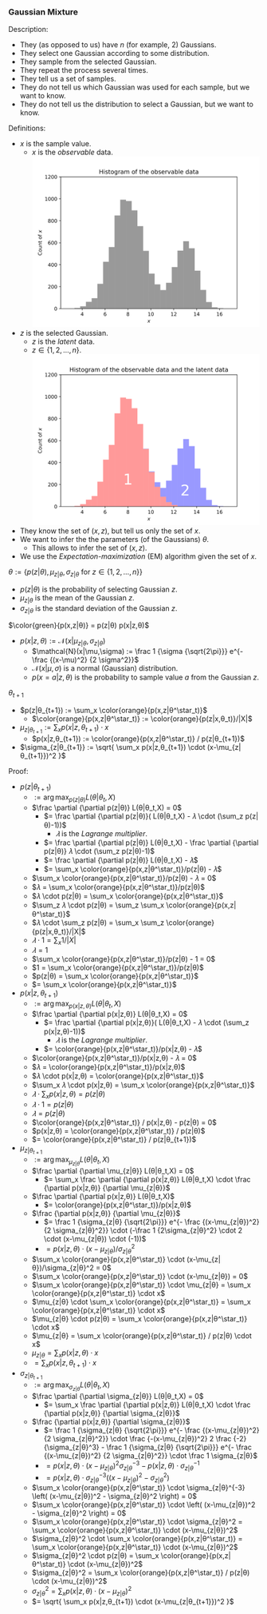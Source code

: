 ### Gaussian Mixture

Description:
- They (as opposed to us) have $n$ (for example, 2) Gaussians.
- They select one Gaussian according to some distribution.
- They sample from the selected Gaussian.
- They repeat the process several times.
- They tell us a set of samples.
- They do not tell us which Gaussian was used for each sample, but we want to know.
- They do not tell us the distribution to select a Gaussian, but we want to know.

Definitions:
- $x$ is the sample value.
  - $x$ is the _observable_ data.
  </br>![Histogram of the observable data](.Gaussian%20Mixture.md/Histogram%20of%20the%20observable%20data.svg)
- $z$ is the selected Gaussian.
  - $z$ is the _latent_ data.
  - $z \in \{ 1, 2, ..., n \}$.
   </br>![Histogram of the observable data and the latent data](.Gaussian%20Mixture.md/Histogram%20of%20the%20observable%20data%20and%20the%20latent%20data.svg)
- They know the set of $(x,z)$, but tell us only the set of $x$.
- We want to infer the the parameters (of the Gaussians) $θ$.
  - This allows to infer the set of $(x,z)$.
- We use the _Expectation-maximization_ (EM) algorithm given the set of $x$.

$θ := \{ p(z|θ), \mu_{z|θ}, \sigma_{z|θ} \text{ for } z \in \{1, 2, ..., n \} \}$
- $p(z|θ)$ is the probability of selecting Gaussian $z$.
- $\mu_{z|θ}$ is the mean of the Gaussian $z$.
- $\sigma_{z|θ}$ is the standard deviation of the Gaussian $z$.

$\color{green}{p(x,z|θ)} = p(z|θ) p(x|z,θ)$
- $p(x|z,θ) := \mathcal{N}(x|\mu_{z|θ},\sigma_{z|θ})$
  - $\mathcal{N}(x|\mu,\sigma) := \frac 1 {\sigma {\sqrt{2\pi}}} e^{- \frac {(x-\mu)^2} {2 \sigma^2}}$
  - $\mathcal{N}(x|\mu,\sigma)$ is a normal (Gaussian) distribution.
  - $p(x=a|z,θ)$ is the probability to sample value $a$ from the Gaussian $z$.

$θ_{t+1}$
- $p(z|θ_{t+1}) := \sum_x \color{orange}{p(x,z|θ^\star_t)}$
  - $\color{orange}{p(x,z|θ^\star_t)} := \color{orange}{p(z|x,θ_t)}/|X|$
- $\mu_{z|θ_{t+1}} := \sum_x p(x|z,θ_{t+1}) \cdot x$
  - $p(x|z,θ_{t+1}) := \color{orange}{p(x,z|θ^\star_t)} / p(z|θ_{t+1})$
- $\sigma_{z|θ_{t+1}} := \sqrt{ \sum_x p(x|z,θ_{t+1}) \cdot (x-\mu_{z|θ_{t+1}})^2 }$

Proof:
- $p(z|θ_{t+1})$
  - $:= \arg\max_{p(z|θ)} L(θ|θ_t,X)$
  - $\frac \partial {\partial p(z|θ)} L(θ|θ_t,X) = 0$
    - $= \frac \partial {\partial p(z|θ)}( L(θ|θ_t,X) - 𝜆 \cdot (\sum_z p(z|θ)-1))$
      - $𝜆$ is the _Lagrange multiplier_.
    - $= \frac \partial {\partial p(z|θ)} L(θ|θ_t,X) - \frac \partial {\partial p(z|θ)} 𝜆 \cdot (\sum_z p(z|θ)-1)$
    - $= \frac \partial {\partial p(z|θ)} L(θ|θ_t,X) - 𝜆$
    - $= \sum_x \color{orange}{p(x,z|θ^\star_t)}/p(z|θ) - 𝜆$
  - $\sum_x \color{orange}{p(x,z|θ^\star_t)}/p(z|θ) - 𝜆 = 0$
  - $𝜆 = \sum_x \color{orange}{p(x,z|θ^\star_t)}/p(z|θ)$
  - $𝜆 \cdot p(z|θ) = \sum_x \color{orange}{p(x,z|θ^\star_t)}$
  - $\sum_z 𝜆 \cdot p(z|θ) = \sum_z \sum_x \color{orange}{p(x,z|θ^\star_t)}$
  - $𝜆 \cdot \sum_z p(z|θ) = \sum_x \sum_z \color{orange}{p(z|x,θ_t)}/|X|$
  - $𝜆 \cdot 1 = \sum_x 1/|X|$
  - $𝜆 = 1$
  - $\sum_x \color{orange}{p(x,z|θ^\star_t)}/p(z|θ) - 1 = 0$
  - $1 = \sum_x \color{orange}{p(x,z|θ^\star_t)}/p(z|θ)$
  - $p(z|θ) = \sum_x \color{orange}{p(x,z|θ^\star_t)}$
  - $= \sum_x \color{orange}{p(x,z|θ^\star_t)}$
- $p(x|z,θ_{t+1})$
  - $:= \arg\max_{p(x|z,θ)} L(θ|θ_t,X)$
  - $\frac \partial {\partial p(x|z,θ)} L(θ|θ_t,X) = 0$
    - $= \frac \partial {\partial p(x|z,θ)}( L(θ|θ_t,X) - 𝜆 \cdot (\sum_z p(x|z,θ)-1))$
      - $𝜆$ is the _Lagrange multiplier_.
    - $= \color{orange}{p(x,z|θ^\star_t)}/p(x|z,θ) - 𝜆$
  - $\color{orange}{p(x,z|θ^\star_t)}/p(x|z,θ) - 𝜆 = 0$
  - $𝜆 = \color{orange}{p(x,z|θ^\star_t)}/p(x|z,θ)$
  - $𝜆 \cdot p(x|z,θ) = \color{orange}{p(x,z|θ^\star_t)}$
  - $\sum_x 𝜆 \cdot p(x|z,θ) = \sum_x \color{orange}{p(x,z|θ^\star_t)}$
  - $𝜆 \cdot \sum_x p(x|z,θ) = p(z|θ)$
  - $𝜆 \cdot 1 = p(z|θ)$
  - $𝜆 = p(z|θ)$
  - $\color{orange}{p(x,z|θ^\star_t)} / p(x|z,θ) - p(z|θ) = 0$
  - $p(x|z,θ) = \color{orange}{p(x,z|θ^\star_t)} / p(z|θ)$
  - $= \color{orange}{p(x,z|θ^\star_t)} / p(z|θ_{t+1})$
- $\mu_{z|θ_{t+1}}$
  - $:= \arg\max_{\mu_{z|θ}} L(θ|θ_t,X)$
  - $\frac \partial {\partial \mu_{z|θ}} L(θ|θ_t,X) = 0$
    - $= \sum_x \frac \partial {\partial p(x|z,θ)} L(θ|θ_t,X) \cdot \frac {\partial p(x|z,θ)} {\partial \mu_{z|θ}}$
  - $\frac \partial {\partial p(x|z,θ)} L(θ|θ_t,X)$
    - $= \color{orange}{p(x,z|θ^\star_t)}/p(x|z,θ)$
  - $\frac {\partial p(x|z,θ)} {\partial \mu_{z|θ}}$
    - $= \frac 1 {\sigma_{z|θ} {\sqrt{2\pi}}} e^{- \frac {(x-\mu_{z|θ})^2} {2 \sigma_{z|θ}^2}} \cdot (-\frac 1 {2\sigma_{z|θ}^2} \cdot 2 \cdot (x-\mu_{z|θ}) \cdot (-1))$
    - $= p(x|z,θ) \cdot (x-\mu_{z|θ})/\sigma_{z|θ}^2$
  - $\sum_x \color{orange}{p(x,z|θ^\star_t)} \cdot (x-\mu_{z|θ})/\sigma_{z|θ}^2 = 0$
  - $\sum_x \color{orange}{p(x,z|θ^\star_t)} \cdot (x-\mu_{z|θ}) = 0$
  - $\sum_x \color{orange}{p(x,z|θ^\star_t)} \cdot \mu_{z|θ} = \sum_x \color{orange}{p(x,z|θ^\star_t)} \cdot x$
  - $\mu_{z|θ} \cdot \sum_x \color{orange}{p(x,z|θ^\star_t)} = \sum_x \color{orange}{p(x,z|θ^\star_t)} \cdot x$
  - $\mu_{z|θ} \cdot p(z|θ) = \sum_x \color{orange}{p(x,z|θ^\star_t)} \cdot x$
  - $\mu_{z|θ} = \sum_x \color{orange}{p(x,z|θ^\star_t)} / p(z|θ) \cdot x$
  - $\mu_{z|θ} = \sum_x p(x|z,θ) \cdot x$
  - $= \sum_x p(x|z,θ_{t+1}) \cdot x$
- $\sigma_{z|θ_{t+1}}$
  - $:= \arg\max_{\sigma_{z|θ}} L(θ|θ_t,X)$
  - $\frac \partial {\partial \sigma_{z|θ}} L(θ|θ_t,X) = 0$
    - $= \sum_x \frac \partial {\partial p(x|z,θ)} L(θ|θ_t,X) \cdot \frac {\partial p(x|z,θ)} {\partial \sigma_{z|θ}}$
  - $\frac {\partial p(x|z,θ)} {\partial \sigma_{z|θ}}$
    - $= \frac 1 {\sigma_{z|θ} {\sqrt{2\pi}}} e^{- \frac {(x-\mu_{z|θ})^2} {2 \sigma_{z|θ}^2}} \cdot \frac {-(x-\mu_{z|θ})^2} 2 \frac {-2} {\sigma_{z|θ}^3} - \frac 1 {\sigma_{z|θ} {\sqrt{2\pi}}} e^{- \frac {(x-\mu_{z|θ})^2} {2 \sigma_{z|θ}^2}} \cdot \frac 1 \sigma_{z|θ}$
    - $= p(x|z,θ) \cdot (x-\mu_{z|θ})^2\sigma_{z|θ}^{-3} - p(x|z,θ) \cdot \sigma_{z|θ}^{-1}$
    - $= p(x|z,θ) \cdot \sigma_{z|θ}^{-3} \left( (x-\mu_{z|θ})^2 - \sigma_{z|θ}^2 \right)$
  - $\sum_x \color{orange}{p(x,z|θ^\star_t)} \cdot \sigma_{z|θ}^{-3} \left( (x-\mu_{z|θ})^2 - \sigma_{z|θ}^2 \right) = 0$
  - $\sum_x \color{orange}{p(x,z|θ^\star_t)} \cdot \left( (x-\mu_{z|θ})^2 - \sigma_{z|θ}^2 \right) = 0$
  - $\sum_x \color{orange}{p(x,z|θ^\star_t)} \cdot \sigma_{z|θ}^2 = \sum_x \color{orange}{p(x,z|θ^\star_t)} \cdot (x-\mu_{z|θ})^2$
  - $\sigma_{z|θ}^2 \cdot \sum_x \color{orange}{p(x,z|θ^\star_t)} = \sum_x \color{orange}{p(x,z|θ^\star_t)} \cdot (x-\mu_{z|θ})^2$
  - $\sigma_{z|θ}^2 \cdot p(z|θ) = \sum_x \color{orange}{p(x,z|θ^\star_t)} \cdot (x-\mu_{z|θ})^2$
  - $\sigma_{z|θ}^2 = \sum_x \color{orange}{p(x,z|θ^\star_t)} / p(z|θ) \cdot (x-\mu_{z|θ})^2$
  - $\sigma_{z|θ}^2 = \sum_x p(x|z,θ) \cdot (x-\mu_{z|θ})^2$
  - $= \sqrt{ \sum_x p(x|z,θ_{t+1}) \cdot (x-\mu_{z|θ_{t+1}})^2 }$
